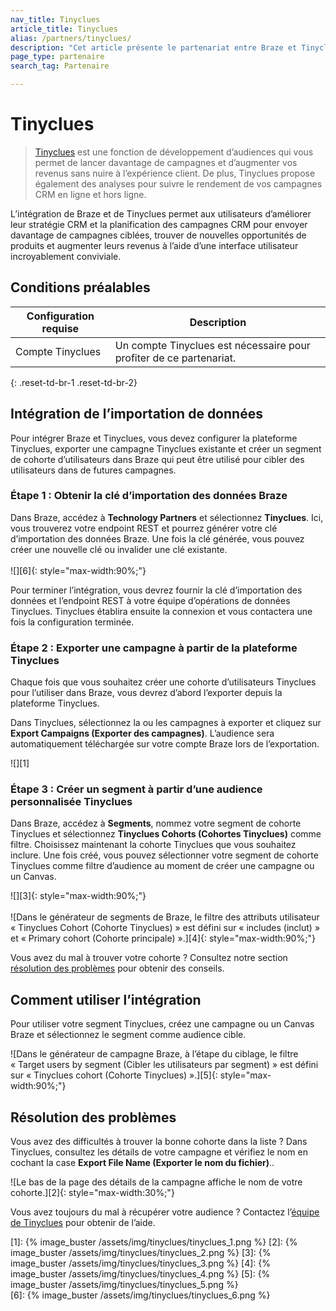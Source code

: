 ```yaml
---
nav_title: Tinyclues
article_title: Tinyclues
alias: /partners/tinyclues/
description: "Cet article présente le partenariat entre Braze et Tinyclues, qui offre une fonction de développement d’audiences pour vous aider à envoyer davantage de campagnes de ciblage, à trouver de nouvelles opportunités de produits et à augmenter vos revenus en utilisant une interface utilisateur incroyablement conviviale."
page_type: partenaire
search_tag: Partenaire

---
```


# Tinyclues

> [Tinyclues](https://www.tinyclues.com/) est une fonction de développement d’audiences qui vous permet de lancer davantage de campagnes et d’augmenter vos revenus sans nuire à l’expérience client. De plus, Tinyclues propose également des analyses pour suivre le rendement de vos campagnes CRM en ligne et hors ligne.

L’intégration de Braze et de Tinyclues permet aux utilisateurs d’améliorer leur stratégie CRM et la planification des campagnes CRM pour envoyer davantage de campagnes ciblées, trouver de nouvelles opportunités de produits et augmenter leurs revenus à l’aide d’une interface utilisateur incroyablement conviviale.

## Conditions préalables

| Configuration requise | Description |
|---|---|
| Compte Tinyclues | Un compte Tinyclues est nécessaire pour profiter de ce partenariat. |
{: .reset-td-br-1 .reset-td-br-2}

## Intégration de l’importation de données

Pour intégrer Braze et Tinyclues, vous devez configurer la plateforme Tinyclues, exporter une campagne Tinyclues existante et créer un segment de cohorte d’utilisateurs dans Braze qui peut être utilisé pour cibler des utilisateurs dans de futures campagnes.

### Étape 1 : Obtenir la clé d’importation des données Braze

Dans Braze, accédez à **Technology Partners** et sélectionnez **Tinyclues**. Ici, vous trouverez votre endpoint REST et pourrez générer votre clé d’importation des données Braze. Une fois la clé générée, vous pouvez créer une nouvelle clé ou invalider une clé existante.<br><br>![][6]{: style="max-width:90%;"} 

Pour terminer l’intégration, vous devrez fournir la clé d’importation des données et l’endpoint REST à votre équipe d’opérations de données Tinyclues. Tinyclues établira ensuite la connexion et vous contactera une fois la configuration terminée.

### Étape 2 : Exporter une campagne à partir de la plateforme Tinyclues

Chaque fois que vous souhaitez créer une cohorte d’utilisateurs Tinyclues pour l’utiliser dans Braze, vous devrez d’abord l’exporter depuis la plateforme Tinyclues.

Dans Tinyclues, sélectionnez la ou les campagnes à exporter et cliquez sur **Export Campaigns (Exporter des campagnes)**. L’audience sera automatiquement téléchargée sur votre compte Braze lors de l’exportation.

![][1]

### Étape 3 : Créer un segment à partir d’une audience personnalisée Tinyclues

Dans Braze, accédez à **Segments**, nommez votre segment de cohorte Tinyclues et sélectionnez **Tinyclues Cohorts (Cohortes Tinyclues)** comme filtre. Choisissez maintenant la cohorte Tinyclues que vous souhaitez inclure. Une fois créé, vous pouvez sélectionner votre segment de cohorte Tinyclues comme filtre d’audience au moment de créer une campagne ou un Canvas.

![][3]{: style="max-width:90%;"}<br><br>
![Dans le générateur de segments de Braze, le filtre des attributs utilisateur « Tinyclues Cohort (Cohorte Tinyclues) » est défini sur « includes (inclut) » et « Primary cohort (Cohorte principale) ».][4]{: style="max-width:90%;"}

Vous avez du mal à trouver votre cohorte ? Consultez notre section [résolution des problèmes](#troubleshooting) pour obtenir des conseils. 

## Comment utiliser l’intégration

Pour utiliser votre segment Tinyclues, créez une campagne ou un Canvas Braze et sélectionnez le segment comme audience cible. 

![Dans le générateur de campagne Braze, à l’étape du ciblage, le filtre « Target users by segment (Cibler les utilisateurs par segment) » est défini sur « Tinyclues cohort (Cohorte Tinyclues) ».][5]{: style="max-width:90%;"}

## Résolution des problèmes

Vous avez des difficultés à trouver la bonne cohorte dans la liste ? Dans Tinyclues, consultez les détails de votre campagne et vérifiez le nom en cochant la case **Export File Name (Exporter le nom du fichier)**..

![Le bas de la page des détails de la campagne affiche le nom de votre cohorte.][2]{: style="max-width:30%;"}

Vous avez toujours du mal à récupérer votre audience ? Contactez l’[équipe de Tinyclues](mailto:support@tinyclues.com) pour obtenir de l’aide.

[1]: {% image_buster /assets/img/tinyclues/tinyclues_1.png %} 
[2]: {% image_buster /assets/img/tinyclues/tinyclues_2.png %} 
[3]: {% image_buster /assets/img/tinyclues/tinyclues_3.png %} 
[4]: {% image_buster /assets/img/tinyclues/tinyclues_4.png %}
[5]: {% image_buster /assets/img/tinyclues/tinyclues_5.png %}  
[6]: {% image_buster /assets/img/tinyclues/tinyclues_6.png %}  